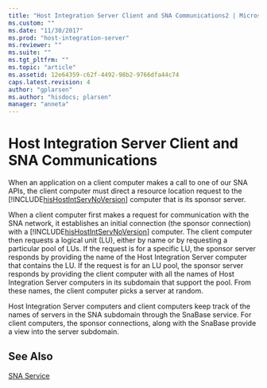 ```yaml
---
title: "Host Integration Server Client and SNA Communications2 | Microsoft Docs"
ms.custom: ""
ms.date: "11/30/2017"
ms.prod: "host-integration-server"
ms.reviewer: ""
ms.suite: ""
ms.tgt_pltfrm: ""
ms.topic: "article"
ms.assetid: 12e64359-c62f-4492-98b2-9766dfa44c74
caps.latest.revision: 4
author: "gplarsen"
ms.author: "hisdocs; plarsen"
manager: "anneta"
---
```

# Host Integration Server Client and SNA Communications
When an application on a client computer makes a call to one of our SNA APIs, the client computer must direct a resource location request to the [!INCLUDE[hisHostIntServNoVersion](../includes/hishostintservnoversion-md.md)] computer that is its sponsor server. 
  
 When a client computer first makes a request for communication with the SNA network, it establishes an initial connection (the sponsor connection) with a [!INCLUDE[hisHostIntServNoVersion](../includes/hishostintservnoversion-md.md)] computer. The client computer then requests a logical unit (LU), either by name or by requesting a particular pool of LUs. If the request is for a specific LU, the sponsor server responds by providing the name of the Host Integration Server computer that contains the LU. If the request is for an LU pool, the sponsor server responds by providing the client computer with all the names of Host Integration Server computers in its subdomain that support the pool. From these names, the client computer picks a server at random.  
  
 Host Integration Server computers and client computers keep track of the names of servers in the SNA subdomain through the SnaBase service. For client computers, the sponsor connections, along with the SnaBase provide a view into the server subdomain.  
  
## See Also  
 [SNA Service](../core/sna-service2.md)